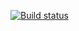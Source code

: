 [![Build status](https://ci.appveyor.com/api/projects/status/ll8s9skdtelcgmyj?svg=true)](https://ci.appveyor.com/project/AnastasiaMR/appveyor-pwm1r)
